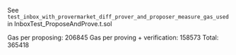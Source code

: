 See `test_inbox_with_provermarket_diff_prover_and_proposer_measure_gas_used` in InboxTest_ProposeAndProve.t.sol

Gas per proposing: 206845
Gas per proving + verification: 158573
Total: 365418